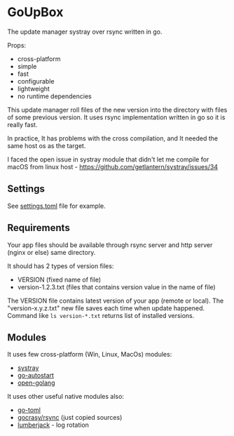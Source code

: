 # GoUpBox

The update manager systray over rsync written in go.

Props:

* cross-platform
* simple
* fast
* configurable
* lightweight
* no runtime dependencies

This update manager roll files of the new version into the directory with files of some previous version.
It uses rsync implementation written in go so it is really fast.

In practice, It has problems with the cross compilation, and It needed the same host os as the target.

I faced the open issue in systray module that didn't let me compile for macOS from linux host - https://github.com/getlantern/systray/issues/34

## Settings

See [settings.toml](./settings.toml) file for example.

## Requirements

Your app files should be available through rsync server and http server (nginx or else) same directory. 

It should has 2 types of version files:

- VERSION (fixed name of file) 
- version-1.2.3.txt (files that contains version value in the name of file)

The VERSION file contains latest version of your app (remote or local).
The "version-x.y.z.txt" new file saves each time when update happened. 
Command like `ls version-*.txt` returns list of installed versions.

## Modules

It uses few cross-platform (Win, Linux, MacOs) modules:

* [systray](https://github.com/getlantern/systray)
* [go-autostart](https://github.com/sergz72/go-autostart)
* [open-golang](https://github.com/skratchdot/open-golang)

It uses other useful native modules also:

* [go-toml](https://github.com/pelletier/go-toml)
* [gocrasy/rsync](https://github.com/gokrazy/rsync) (just copied sources)
* [lumberjack](https://gopkg.in/natefinch/lumberjack.v2) - log rotation